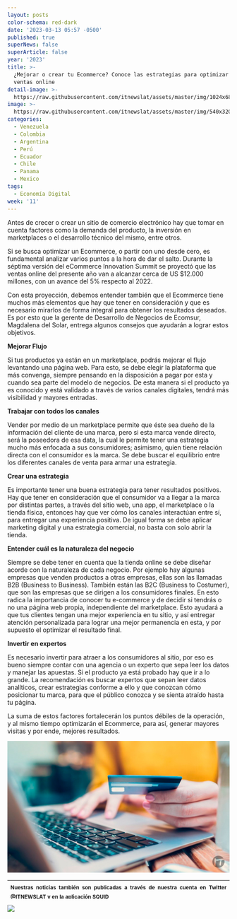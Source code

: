 ```yaml
---
layout: posts
color-schema: red-dark
date: '2023-03-13 05:57 -0500'
published: true
superNews: false
superArticle: false
year: '2023'
title: >-
  ¿Mejorar o crear tu Ecommerce? Conoce las estrategias para optimizar las
  ventas online
detail-image: >-
  https://raw.githubusercontent.com/itnewslat/assets/master/img/1024x680/pago-tdc-online-g.jpg
image: >-
  https://raw.githubusercontent.com/itnewslat/assets/master/img/540x320/pago-tdc-online-p.jpg
categories:
  - Venezuela
  - Colombia
  - Argentina
  - Perú
  - Ecuador
  - Chile
  - Panama
  - Mexico
tags:
  - Economía Digital
week: '11'
---
```

Antes de crecer o crear un sitio de comercio electrónico hay que tomar en cuenta factores como la demanda del producto, la inversión en marketplaces o el desarrollo técnico del mismo, entre otros.  

Si se busca optimizar un Ecommerce, o partir con uno desde cero, es fundamental analizar varios puntos a la hora de dar el salto. Durante la séptima versión del eCommerce Innovation Summit se proyectó que las ventas online del presente año van a alcanzar cerca de US $12.000 millones, con un avance del 5% respecto al 2022. 

Con esta proyección, debemos entender también que el Ecommerce tiene muchos más elementos que hay que tener en consideración y que es necesario mirarlos de forma integral para obtener los resultados deseados. Es por esto que la gerente de Desarrollo de Negocios de Ecomsur, Magdalena del Solar, entrega algunos consejos que ayudarán a lograr estos objetivos.

**Mejorar Flujo**

Si tus productos ya están en un marketplace, podrás mejorar el flujo levantando una página web. Para esto, se debe elegir la plataforma que más convenga, siempre pensando en la disposición a pagar por esta y cuando sea parte del modelo de negocios. De esta manera si el producto ya es conocido y está validado a través de varios canales digitales, tendrá más visibilidad y mayores entradas.

**Trabajar con todos los canales**

Vender por medio de un marketplace permite que éste sea dueño de la información del cliente de una marca, pero si esta marca vende directo, será la poseedora de esa data, la cual le permite tener una estrategia mucho más enfocada a sus consumidores; asimismo, quien tiene relación directa con el consumidor es la marca. Se debe buscar el equilibrio entre los diferentes canales de venta para armar una estrategia. 

**Crear una estrategia**

Es importante tener una buena estrategia para tener resultados positivos. Hay que tener en consideración que el consumidor va a llegar a la marca por distintas partes, a través del sitio web, una app, el marketplace o la tienda física, entonces hay que ver cómo los canales interactúan entre sí, para entregar una experiencia positiva. De igual forma se debe aplicar marketing digital y una estrategia comercial, no basta con solo abrir la tienda.

**Entender cuál es la naturaleza del negocio**

Siempre se debe tener en cuenta que la tienda online se debe diseñar acorde con la naturaleza de cada negocio. Por ejemplo hay algunas empresas que venden productos a otras empresas, ellas son las llamadas B2B (Business to Business). También están las B2C (Business to Costumer), que son las empresas que se dirigen a los consumidores finales. En esto radica la importancia de conocer tu e-commerce y de decidir si tendrás o no una página web propia, independiente del marketplace. Esto ayudará a que tus clientes tengan una mejor experiencia en tu sitio, y así entregar atención personalizada para lograr una mejor permanencia en esta, y por supuesto el optimizar el resultado final. 

**Invertir en expertos**

Es necesario invertir para atraer a los consumidores al sitio, por eso es bueno siempre contar con una agencia o un experto que sepa leer los datos y manejar las apuestas. Si el producto ya está probado hay que ir a lo grande. La recomendación es buscar expertos que sepan leer datos analíticos, crear estrategias conforme a ello y que conozcan cómo posicionar tu marca, para que el público conozca y se sienta atraído hasta tu página.

La suma de estos factores fortalecerán los puntos débiles de la operación, y al mismo tiempo optimizarán el Ecommerce, para así, generar mayores visitas y por ende, mejores resultados.

![](https://raw.githubusercontent.com/itnewslat/assets/master/img/540x320/pago-tdc-online-p.jpg)

<table style="height: 42px;" width="569">
<tbody>
<tr>
<td style="text-align: justify;"><sub><strong>Nuestras noticias también son publicadas a través de nuestra cuenta en Twitter <a href="https://twitter.com/itnewslat?lang=es">@ITNEWSLAT</a> y en la aplicación <a href="https://squidapp.co/en/">SQUID</a></strong></sub></td>
</tr>
</tbody>
</table>
<img src="https://tracker.metricool.com/c3po.jpg?hash=56f88a41e39ab42c063cc51676587a04"/>